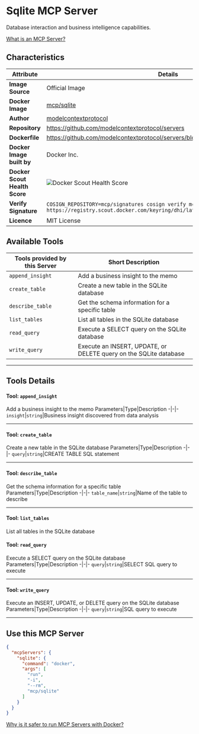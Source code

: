 # Sqlite MCP Server

Database interaction and business intelligence capabilities.

[What is an MCP Server?](https://www.anthropic.com/news/model-context-protocol)

## Characteristics
Attribute|Details|
|-|-|
**Image Source**|Official Image
**Docker Image**|[mcp/sqlite](https://hub.docker.com/repository/docker/mcp/sqlite)
**Author**|[modelcontextprotocol](https://github.com/modelcontextprotocol)
**Repository**|https://github.com/modelcontextprotocol/servers
**Dockerfile**|https://github.com/modelcontextprotocol/servers/blob/2025.4.24/src/sqlite/Dockerfile
**Docker Image built by**|Docker Inc.
**Docker Scout Health Score**| ![Docker Scout Health Score](https://api.scout.docker.com/v1/policy/insights/org-image-score/badge/mcp/sqlite)
**Verify Signature**|`COSIGN_REPOSITORY=mcp/signatures cosign verify mcp/sqlite --key https://registry.scout.docker.com/keyring/dhi/latest`
**Licence**|MIT License

## Available Tools
Tools provided by this Server|Short Description
-|-
`append_insight`|Add a business insight to the memo|
`create_table`|Create a new table in the SQLite database|
`describe_table`|Get the schema information for a specific table|
`list_tables`|List all tables in the SQLite database|
`read_query`|Execute a SELECT query on the SQLite database|
`write_query`|Execute an INSERT, UPDATE, or DELETE query on the SQLite database|

---
## Tools Details

#### Tool: **`append_insight`**
Add a business insight to the memo
Parameters|Type|Description
-|-|-
`insight`|`string`|Business insight discovered from data analysis

---
#### Tool: **`create_table`**
Create a new table in the SQLite database
Parameters|Type|Description
-|-|-
`query`|`string`|CREATE TABLE SQL statement

---
#### Tool: **`describe_table`**
Get the schema information for a specific table
Parameters|Type|Description
-|-|-
`table_name`|`string`|Name of the table to describe

---
#### Tool: **`list_tables`**
List all tables in the SQLite database
#### Tool: **`read_query`**
Execute a SELECT query on the SQLite database
Parameters|Type|Description
-|-|-
`query`|`string`|SELECT SQL query to execute

---
#### Tool: **`write_query`**
Execute an INSERT, UPDATE, or DELETE query on the SQLite database
Parameters|Type|Description
-|-|-
`query`|`string`|SQL query to execute

---
## Use this MCP Server

```json
{
  "mcpServers": {
    "sqlite": {
      "command": "docker",
      "args": [
        "run",
        "-i",
        "--rm",
        "mcp/sqlite"
      ]
    }
  }
}
```

[Why is it safer to run MCP Servers with Docker?](https://www.docker.com/blog/the-model-context-protocol-simplifying-building-ai-apps-with-anthropic-claude-desktop-and-docker/)
